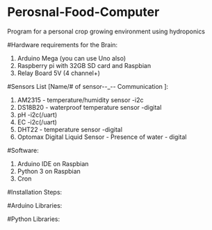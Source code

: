 # Perosnal-Food-Computer
Program for a personal crop growing environment using hydroponics 

#Hardware requirements for the Brain:
1. Arduino Mega (you can use Uno also) 
2. Raspberry pi with 32GB SD card and Raspbian
3. Relay Board 5V (4 channel+)

#Sensors List [Name/# of sensor--_-- Communication ]:
1. AM2315 - temperature/humidity sensor -i2c
2. DS18B20 - waterproof temperature sensor -digital
3. pH -i2c(/uart)
4. EC -i2c(/uart)
5. DHT22 - temperature sensor -digital
6. Optomax Digital Liquid Sensor - Presence of water - digital

#Software:
1. Arduino IDE on Raspbian
2. Python 3 on Raspbian
3. Cron

#Installation Steps:

#Arduino Libraries:

#Python Libraries:
